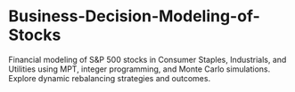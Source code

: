 # Business-Decision-Modeling-of-Stocks
Financial modeling of S&amp;P 500 stocks in Consumer Staples, Industrials, and Utilities using MPT, integer programming, and Monte Carlo simulations. Explore dynamic rebalancing strategies and outcomes.
